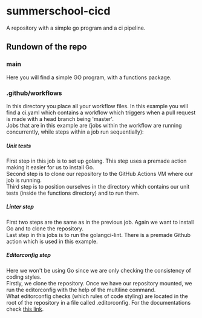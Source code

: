 # summerschool-cicd
A repository with a simple go program and a ci pipeline.

## Rundown of the repo

### main
Here you will find a simple GO program, with a functions package.

### .github/workflows
In this directory you place all your workflow files. In this example you will find a ci.yaml which contains a workflow which triggers when a pull request is made with a head branch being 'master'.  
Jobs that are in this example are (jobs within the workflow are running concurrently, while steps within a job run sequentially):

##### Unit tests
First step in this job is to set up golang. This step uses a premade action making it easier for us to install Go.  
Second step is to clone our repository to the GitHub Actions VM where our job is running.  
Third step is to position ourselves in the directory which contains our unit tests (inside the functions directory) and to run them.

##### Linter step
First two steps are the same as in the previous job. Again we want to install Go and to clone the repository.  
Last step in this jobs is to run the golangci-lint. There is a premade Github action which is used in this example.

##### Editorconfig step
Here we won't be using Go since we are only checking the consistency of coding styles.  
Firstly, we clone the repository. Once we have our repository mounted, we run the editorconfig with the help of the multiline command.  
What editorconfig checks (which rules of code styling) are located in the root of the repository in a file called .editorconfig. For the documentations check [this link](https://editorconfig.org/).